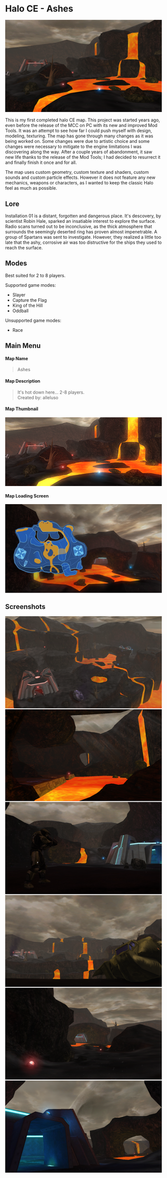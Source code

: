 
# Halo CE - Ashes

![Map](screenshots/6.png "Map")

This is my first completed halo CE map. This project was started years ago, even before the release of the MCC on PC with its new and improved Mod Tools. 
It was an attempt to see how far I could push myself with design, modeling, texturing. The map has gone through many changes as it was being worked on.
Some changes were due to artistic choice and some changes were necessary to mitigate to the engine limitations I was discovering along the way.
After a couple years of abandonment, it saw new life thanks to the release of the Mod Tools; I had decided to resurrect it and finally finish it once and for all.

The map uses custom geometry, custom texture and shaders, custom sounds and custom particle effects.
However it does not feature any new mechanics, weapons or characters, as I wanted to keep the classic Halo feel as much as possible.
## Lore

Installation 01 is a distant, forgotten and dangerous place. It's descovery, by scientist Robin Hale, sparked an insatiable interest to explore the surface.
Radio scans turned out to be inconclusive, as the thick atmosphere that surrounds the seemingly deserted ring has proven almost impenetrable. 
A group of Spartans was sent to investigate. However, they realized a little too late that the ashy, corrosive air was too distructive for the ships they used to reach the surface.
## Modes

Best suited for 2 to 8 players.

Supported game modes:
- Slayer
- Capture the Flag
- King of the Hill
- Oddball

Unsupported game modes:
- Race

## Main Menu
#### Map Name
>Ashes

#### Map Description
>It's hot down here... 2-8 players.<br>Created by: alleluso

#### Map Thumbnail
![Loading Screen](extras/thumbnail.png "Thumbnail")

#### Map Loading Screen
![Loading Screen](extras/loading_screen.png "Loading Screen")

## Screenshots
![Aerial View](screenshots/1.png "Aerial View")
![Cave View](screenshots/3.png "Cave View")
![Spartan View](screenshots/4.png "Spartan View")
![Crashed Pelican](screenshots/5.png "Crashed Pelican")
![Blue Base Distant](screenshots/8.png "Blue Base Distant")
![Blue Base](screenshots/2.png "Blue Base")

